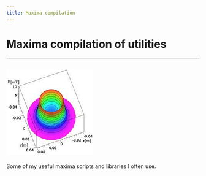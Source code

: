 ```yaml
---
title: Maxima compilation
---
```


# Maxima compilation of utilities
---
![logo](a.jpg)
---
Some of my useful maxima scripts and libraries I often use.
